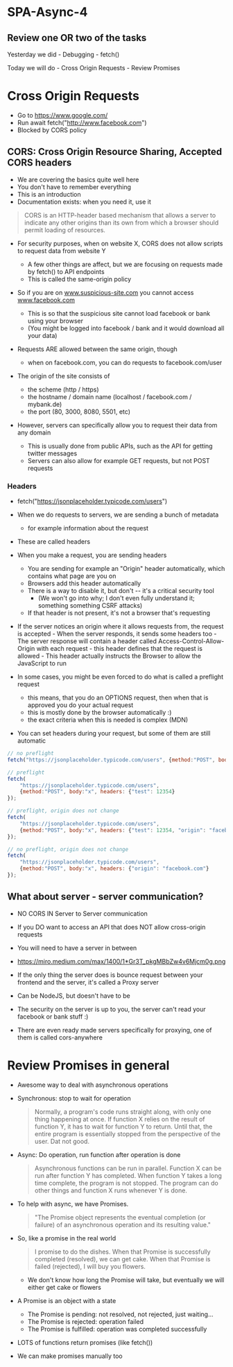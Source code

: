 # SPA-Async-4

## Review one OR two of the tasks

Yesterday we did
        - Debugging
        - fetch()

Today we will do
    - Cross Origin Requests
    - Review Promises

# Cross Origin Requests

- Go to https://www.google.com/
- Run await fetch("http://www.facebook.com")
- Blocked by CORS policy

##  CORS: Cross Origin Resource Sharing, Accepted CORS headers

- We are covering the basics quite well here
- You don't have to remember everything
- This is an introduction
- Documentation exists: when you need it, use it

> CORS is an HTTP-header based mechanism that allows a server to indicate any other origins than its own from which a browser should permit loading of resources.

- For security purposes, when on website X, CORS does not allow scripts to request data from website Y
    - A few other things are affect, but we are focusing on requests made by fetch() to API endpoints
    - This is called the same-origin policy

- So if you are on www.suspicious-site.com you cannot access www.facebook.com
    - This is so that the suspicious site cannot load facebook or bank using your browser
    - (You might be logged into facebook / bank and it would download all your data)

- Requests ARE allowed between the same origin, though
    - when on facebook.com, you can do requests to facebook.com/user

- The origin of the site consists of
    - the scheme (http / https)
    - the hostname / domain name (localhost / facebook.com / mybank.de)
    - the port (80, 3000, 8080, 5501, etc)

- However, servers can specifically allow you to request their data from any domain
    - This is usually done from public APIs, such as the API for getting twitter messages
    - Servers can also allow for example GET requests, but not POST requests

### Headers

- fetch("https://jsonplaceholder.typicode.com/users")
- When we do requests to servers, we are sending a bunch of metadata
    - for example information about the request
- These are called headers

- When you make a request, you are sending headers
    - You are sending for example an "Origin" header automatically, which contains what page are you on
    - Browsers add this header automatically
    - There is a way to disable it, but don't -- it's a critical security tool
        - (We won't go into why; I don't even fully understand it; something something CSRF attacks)
    - If that header is not present, it's not a browser that's requesting

- If the server notices an origin where it allows requests from, the request is accepted
        - When the server responds, it sends some headers too
        - The server response will contain a header called Access-Control-Allow-Origin with each request
        - this header defines that the request is allowed
        - This header actually instructs the Browser to allow the JavaScript to run

- In some cases, you might be even forced to do what is called a preflight request
    - this means, that you do an OPTIONS request, then when that is approved you do your actual request
    - this is mostly done by the browser automatically :)
    - the exact criteria when this is needed is complex (MDN)

- You can set headers during your request, but some of them are still automatic

```js
// no preflight
fetch("https://jsonplaceholder.typicode.com/users", {method:"POST", body:"x"});

// preflight
fetch(
    "https://jsonplaceholder.typicode.com/users", 
    {method:"POST", body:"x", headers: {"test": 12354}
});

// preflight, origin does not change
fetch(
    "https://jsonplaceholder.typicode.com/users",
    {method:"POST", body:"x", headers: {"test": 12354, "origin": "facebook.com"}
});

// no preflight, origin does not change
fetch(
    "https://jsonplaceholder.typicode.com/users",
    {method:"POST", body:"x", headers: {"origin": "facebook.com"}
});
```

## What about server - server communication?

- NO CORS IN Server to Server communication
- If you DO want to access an API that does NOT allow cross-origin requests
- You will need to have a server in between
- https://miro.medium.com/max/1400/1*Gr3T_pkgMBbZw4v6Mjcm0g.png
- If the only thing the server does is bounce request between your frontend and the server, it's called a Proxy server
- Can be NodeJS, but doesn't have to be
- The security on the server is up to you, the server can't read your facebook or bank stuff :)

- There are even ready made servers specifically for proxying, one of them is called cors-anywhere


# Review Promises in general

- Awesome way to deal with asynchronous operations

- Synchronous: stop to wait for operation

    > Normally, a program's code runs straight along, with only one thing happening at once.
    > If function X relies on the result of function Y, it has to wait for function Y to return.
    > Until that, the entire program is essentially stopped from the perspective of the user.
    > Dat not good.

- Async: Do operation, run function after operation is done

    > Asynchronous functions can be run in parallel.
    > Function X can be run after function Y has completed.
    > When function Y takes a long time complete, the program is not stopped.
    > The program can do other things and function X runs whenever Y is done.

- To help with async, we have Promises.

    > "The Promise object represents the eventual completion (or failure) of an asynchronous operation and its resulting value."

- So, like a promise in the real world

    > I promise to do the dishes.
    > When that Promise is successfully completed (resolved), we can get cake.
    > When that Promise is failed (rejected), I will buy you flowers.

    - We don't know how long the Promise will take, but eventually we will either get cake or flowers

- A Promise is an object with a state
    - The Promise is pending: not resolved, not rejected, just waiting...
    - The Promise is rejected: operation failed
    - The Promise is fulfilled: operation was completed successfully

- LOTS of functions return promises (like fetch())
- We can make promises manually too
